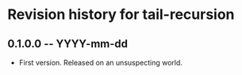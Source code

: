 # Revision history for tail-recursion

## 0.1.0.0 -- YYYY-mm-dd

* First version. Released on an unsuspecting world.
